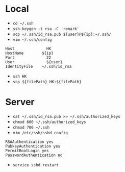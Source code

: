 # Local
- `cd ~/.ssh`
- `ssh-keygen -t rsa -C 'remark'`
- `scp ~/.ssh/id_rsa.pub ${user}@${ip}:~/.ssh/`
- `vim ~/.ssh/config`
```shell
Host		      HK
HostName	    ${ip}
Port		      22
User		      ${user}
IdentityFile	~/.ssh/id_rsa
```
- `ssh HK`
- `scp ${filePath} HK:${filePath}`

# Server
- `cat ~/.ssh/id_rsa.pub >> ~/.ssh/authorized_keys`
- `chmod 600 ~/.ssh/authorized_keys`
- `chmod 700 ~/.ssh`
- `vim /etc/ssh/sshd_config`
```shell
RSAAuthentication yes
PubkeyAuthentication yes
PermitRootLogin yes
PasswordAuthentication no
```
- `service sshd restart`
